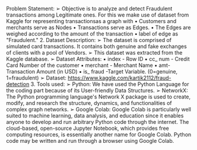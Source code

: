 Problem Statement:
➢ Objective is to analyze and detect Fraudulent transactions among Legitimate ones. For this we make use of dataset from Kaggle for representing transactionsas a graph with
• Customers and merchants serve as Nodes
• Transactions serve as Edges.
• The Edges are weighed according to the amount of the transaction
• label of edge as "Fraudulent."
2. Dataset Description:
➢ The dataset is comprised of simulated card transactions. It contains both genuine and fake exchanges of clients with a pool of Vendors.
➢ This dataset was extracted from the Kaggle database.
➢ Dataset Attributes:
▪ index - Row ID
▪ cc_ num - Credit Card Number of the customer
▪ merchant - Merchant Name
▪ amt-Transaction Amount (in USD)
▪ is_ fraud -Target Variable. (0=genuine, 1=fraudulent)
➢ Dataset: https://www.kaggle.com/kartik2112/fraud-detection
3. Tools used:
➢ Python: We have used the Python Language for the coding part because of its User-friendly Data Structures.
➢ NetworkX: The Python programming language's Network X package is used to create, modify, and research the structure, dynamics, and functionalities of complex graph networks.
➢ Google Colab: Google Colab is particularly well suited to machine learning, data analysis, and education since it enables anyone to develop and run arbitrary Python code through the internet. The cloud-based, open-source Jupyter Notebook, which provides free computing resources, is essentially another name for Google Colab. Python code may be written and run through a browser using Google Colab.
